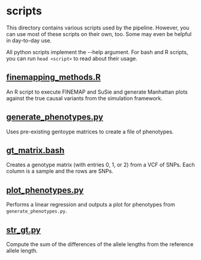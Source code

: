 # scripts
This directory contains various scripts used by the pipeline. However, you can use most of these scripts on their own, too. Some may even be helpful in day-to-day use.

All python scripts implement the --help argument. For bash and R scripts, you can run `head <script>` to read about their usage.

## [finemapping_methods.R](finemapping_methods.R)
An R script to execute FINEMAP and SuSie and generate Manhattan plots against the true causal variants from the simulation framework.

## [generate_phenotypes.py](generate_phenotypes.py)
Uses pre-existing gentoype matrices to create a file of phenotypes.

## [gt_matrix.bash](gt_matrix.bash)
Creates a genotype matrix (with entries 0, 1, or 2) from a VCF of SNPs. Each column is a sample and the rows are SNPs.

## [plot_phenotypes.py](plot_phenotypes.py)
Performs a linear regression and outputs a plot for phenotypes from `generate_phenotypes.py`.

## [str_gt.py](str_gt.py)
Compute the sum of the differences of the allele lengths from the reference allele length.

